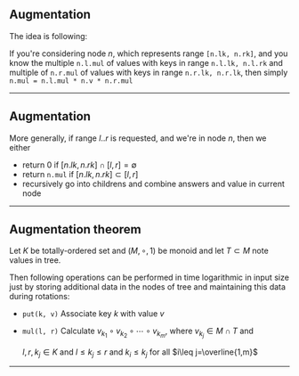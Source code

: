 Augmentation
------------

The idea is following:

If you're considering node $n$,
which represents range ```[n.lk, n.rk]```,
and you know the multiple ```n.l.mul```
of values with keys in range ```n.l.lk, n.l.rk```
and multiple of ```n.r.mul```
of values with keys in range ```n.r.lk, n.r.lk```,
then simply ```n.mul = n.l.mul * n.v * n.r.mul```

* * *

Augmentation
------------

More generally,
if range $l..r$ is requested,
and we're in node $n$,
then we either

* return $0$ if $[n.lk, n.rk]\cap [l,r] = \emptyset$
* return ```n.mul``` if  $[n.lk, n.rk] \subset [l,r]$
* recursively go into childrens and combine answers and value in current node

* * *

Augmentation theorem
--------------------

Let $K$ be totally-ordered set
and $(M, \circ, 1)$ be monoid
and let $T\subset M$ note values in tree.

Then following operations can be performed
in time logarithmic in input size
just by storing additional data in the nodes of tree
and maintaining this data during rotations:

* ```put(k, v)```
    Associate key $k$ with value $v$
* ```mul(l, r)```
    Calculate $v_{k_1}\circ v_{k_2} \circ \cdots \circ v_{k_m}$,
    where $v_{k_j}\in M\cap T$ and

     $l, r, k_j\in K$ and $l\leq k_j \leq r$ and $k_i\leq k_j$ for all $i\leq j=\overline{1,m}$

* * *
